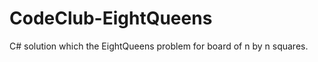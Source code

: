 CodeClub-EightQueens
====================

C# solution which the EightQueens problem for board of n by n squares.